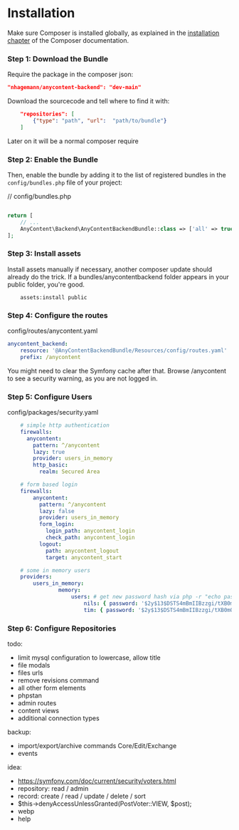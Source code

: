 Installation
============

Make sure Composer is installed globally, as explained in the
[installation chapter](https://getcomposer.org/doc/00-intro.md)
of the Composer documentation.


### Step 1: Download the Bundle

Require the package in the composer json:

```json
"nhagemann/anycontent-backend": "dev-main"
```

Download the sourcecode and tell where to find it with:

```json
    "repositories": [
        {"type": "path", "url":  "path/to/bundle"}
    ]
```

Later on it will be a normal composer require


### Step 2: Enable the Bundle

Then, enable the bundle by adding it to the list of registered bundles
in the `config/bundles.php` file of your project:

// config/bundles.php

```php

return [
    // ...
    AnyContent\Backend\AnyContentBackendBundle::class => ['all' => true],
];
```
### Step 3: Install assets

Install assets manually if necessary, another composer update should already do the trick. If a bundles/anycontentbackend folder appears in your public folder, you're good.

```console
    assets:install public
```


### Step 4: Configure the routes

config/routes/anycontent.yaml

```yaml
anycontent_backend:
    resource: '@AnyContentBackendBundle/Resources/config/routes.yaml'
    prefix: /anycontent
```

You might need to clear the Symfony cache after that. Browse /anycontent to see a security warning, as you are not logged in.

### Step 5: Configure Users

config/packages/security.yaml

```yaml
    # simple http authentication
    firewalls:
      anycontent:
        pattern: ^/anycontent
        lazy: true
        provider: users_in_memory
        http_basic:
          realm: Secured Area
```

```yaml
    # form based login
    firewalls:
        anycontent:
          pattern: ^/anycontent
          lazy: false
          provider: users_in_memory
          form_login:
            login_path: anycontent_login
            check_path: anycontent_login
          logout:
            path: anycontent_logout
            target: anycontent_start
```

```yaml
    # some in memory users
    providers:
        users_in_memory:
                memory:
                    users: # get new password hash via php -r "echo password_hash('****', PASSWORD_BCRYPT, ['cost' => 13]) . PHP_EOL;"
                        nils: { password: '$2y$13$DSTS4mBmIIBzzgi/tXB0mOrNy4vX/k6hcCl2oLijJaM24tEkzMose', roles: [ 'ROLE_ANYCONTENT' ] }
                        tim: { password: '$2y$13$DSTS4mBmIIBzzgi/tXB0mOrNy4vX/k6hcCl2oLijJaM24tEkzMose', roles: [ 'ROLE_ANYCONTENT' ] }
```

### Step 6: Configure Repositories



todo:
- limit mysql configuration to lowercase, allow title 
- file modals
- files urls
- remove revisions command
- all other form elements
- phpstan
- admin routes
- content views
- additional connection types

backup:
- import/export/archive commands Core/Edit/Exchange
- events

idea:
- https://symfony.com/doc/current/security/voters.html
- repository: read / admin
- record: create / read / update / delete / sort
- $this->denyAccessUnlessGranted(PostVoter::VIEW, $post);
- webp
- help